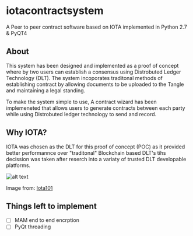 # iotacontractsystem
 A Peer to peer contract software based on IOTA implemented in Python 2.7 & PyQT4 

## About 

This system has been designed and implemented as a proof of concept where by two users can establish a consensus using Distrobuted Ledger Technology (DLT). The system incoporates traditonal methods of establishing contract by allowing documents to be uploaded to the Tangle and maintaining a legal standing. 

To make the system simple to use, A contract wizard has been implemeneted that allows users to generate contracts between each party while using Distrobuted ledger technology to send and record. 

## Why IOTA?
 
IOTA was chosen as the DLT for this proof of concept (POC) as it provided better performannce over "traditonal" Blockchain based DLT's tihs decission was taken after reserch into a variaty of trusted DLT developable platforms. 

![alt text](https://raw.githubusercontent.com/Hribek25/IOTA101/master/Graphics/Blockchain_And_Tangle_iota_org.png)

Image from: [Iota101](https://iota101.info/)

## Things left to implement 

- [ ] MAM end to end encrption 
- [ ] PyQt threading 
